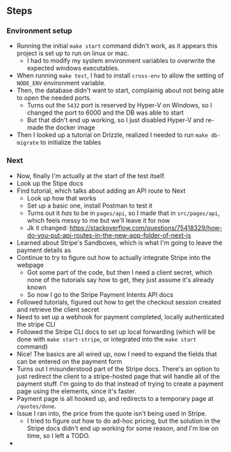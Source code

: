 #

## Steps
### Environment setup
* Running the initial `make start` command didn't work, as it appears this project is set up to run on linux or mac.
  * I had to modify my system environment variables to overwrite the expected windows executables.
* When running `make test`, I had to install `cross-env` to allow the setting of `NODE_ENV` environment variable.
* Then, the database didn't want to start, complainig about not being able to open the needed ports.
  * Turns out the `5432` port is reserved by Hyper-V on Windows, so I changed the port to 6000 and the DB was able to start
  * But that didn't end up working, so I just disabled Hyper-V and re-made the docker image
* Then I looked up a tutorial on Drizzle, realized I needed to run `make db-migrate` to initialize the tables

### Next
* Now, finally I'm actually at the start of the test itself.
* Look up the Stipe docs
* Find tutorial, which talks about adding an API route to Next
  * Look up how that works
  * Set up a basic one, install Postman to test it
  * Turns out it *has* to be in `pages/api`, so I made that in `src/pages/api`, which feels messy to me but we'll leave it for now
  * Jk it changed: https://stackoverflow.com/questions/75418329/how-do-you-put-api-routes-in-the-new-app-folder-of-next-js
* Learned about Stripe's Sandboxes, which is what I'm going to leave the payment details as
* Continue to try to figure out how to actually integrate Stripe into the webpage
  * Got some part of the code, but then I need a client secret, which none of the tutorials say how to get, they just assume it's already known
  * So now I go to the Stripe Payment Intents API docs
* Followed tutorials, figured out how to get the checkout session created and retrieve the client secret
* Need to set up a webhook for payment completed, locally authenticated the stripe CLI
* Followed the Stripe CLI docs to set up local forwarding (which will be done with `make start-stripe`, or integrated into the `make start` command)
* Nice! The basics are all wired up, now I need to expand the fields that can be entered on the payment form
* Turns out I misunderstood part of the Stripe docs. There's an option to just redirect the client to a stripe-hosted page that will handle all of the payment stuff. I'm going to do that instead of trying to create a payment page using the elements, since it's faster.
* Payment page is all hooked up, and redirects to a temporary page at `/quotes/done`.
* Issue I ran into, the price from the quote isn't being used in Stripe.
  * I tried to figure out how to do ad-hoc pricing, but the solution in the Stripe docs didn't end up working for some reason, and I'm low on time, so I left a TODO.
* 